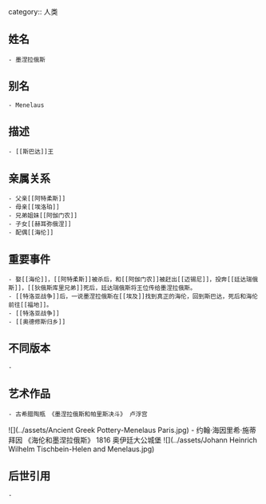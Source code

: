 category:: 人类
## 姓名
	- 墨涅拉俄斯
## 别名
	- Menelaus
## 描述
	- [[斯巴达]]王
## 亲属关系
	- 父亲[[阿特柔斯]]
	- 母亲[[埃洛珀]]
	- 兄弟姐妹[[阿伽门农]]
	- 子女[[赫耳弥俄涅]]
	- 配偶[[海伦]]
## 重要事件
	- 娶[[海伦]]，[[阿特柔斯]]被杀后，和[[阿伽门农]]被赶出[[迈锡尼]]，投奔[[廷达瑞俄斯]]，[[狄俄斯库里兄弟]]死后，廷达瑞俄斯将王位传给墨涅拉俄斯。
	- [[特洛亚战争]]后，一说墨涅拉俄斯在[[埃及]]找到真正的海伦，回到斯巴达，死后和海伦前往[[福地]]。
	- [[特洛亚战争]]
	- [[奥德修斯归乡]]
## 不同版本
	-
## 艺术作品
	- 古希腊陶瓶 《墨涅拉俄斯和帕里斯决斗》 卢浮宫
 ![](../assets/Ancient Greek Pottery-Menelaus Paris.jpg)
	- 约翰·海因里希·施蒂拜因 《海伦和墨涅拉俄斯》 1816 奥伊廷大公城堡
 ![](../assets/Johann Heinrich Wilhelm Tischbein-Helen and Menelaus.jpg)
## 后世引用
	-
